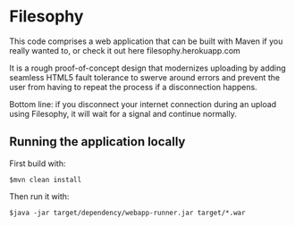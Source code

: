 # Filesophy

This code comprises a web application that can be built with Maven if you really wanted to, or check it out here filesophy.herokuapp.com

It is a rough proof-of-concept design that modernizes uploading by adding seamless HTML5 fault tolerance to swerve around errors and prevent the user from having to repeat the process if a disconnection happens.

Bottom line: if you disconnect your internet connection during an upload using Filesophy, it will wait for a signal and continue normally.

## Running the application locally

First build with:

    $mvn clean install

Then run it with:

    $java -jar target/dependency/webapp-runner.jar target/*.war

